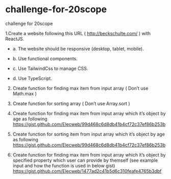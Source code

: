 # challenge-for-20scope
challenge for 20scope

1.Create a website following this URL ( http://beckschulte.com/ ) with ReactJS.

 - a. The website should be responsive (desktop, tablet, mobile).
 
 - b. Use functional components.
 
 - c. Use TailwindCss to manage CSS.
 
 - d. Use TypeScript.

2. Create function for finding max item from input array ( Don’t use Math.max )
 
3. Create function for sorting array ( Don’t use Array.sort )
 
4. Create function for finding max item from input array which it’s object by age as following
https://gist.github.com/Elecweb/99d468c6d8db41b4cf72c37ef86b253b

5. Create function for sorting item from input array which it’s object by age as following
https://gist.github.com/Elecweb/99d468c6d8db41b4cf72c37ef86b253b

6. Create function for finding max item from input array which it’s object by specified property which
user can provide by themself (see example input and how the function is used in below gist)
https://gist.github.com/Elecweb/1477ad2c41b5d6c310feafe4765b3dbf
